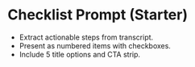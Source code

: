 # Checklist Prompt (Starter)
- Extract actionable steps from transcript.
- Present as numbered items with checkboxes.
- Include 5 title options and CTA strip.
